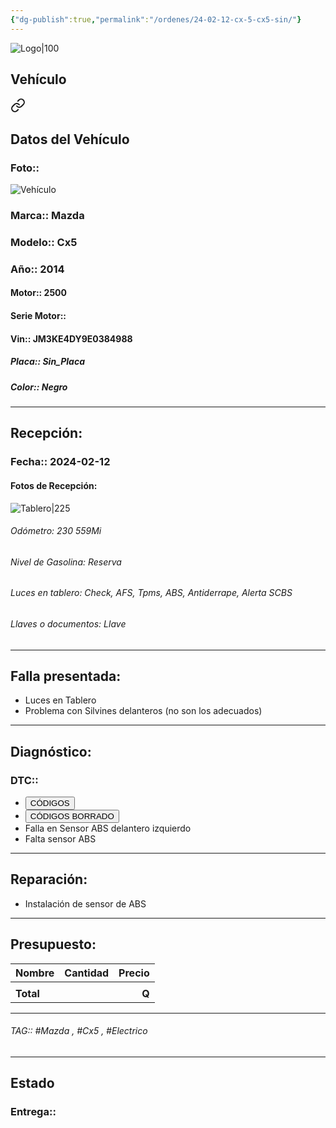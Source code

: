 ```yaml
---
{"dg-publish":true,"permalink":"/ordenes/24-02-12-cx-5-cx5-sin/"}
---
```


![Logo|100](https://lh3.googleusercontent.com/drive-viewer/AEYmBYSpcK6uqBUJHU1Zm8MP7HBK8KT1E9hSR1Ft4JQwDPtpQiFoL4c1ncHqULCwO1olD-1WG5Kk9U-jh7jaZPXfqyxL0-aeRg=s1600)

## Vehículo

<div class="transclusion internal-embed is-loaded"><a class="markdown-embed-link" href="/vehiculos/mazda/cx-5-cx5-sin/#datos-del-vehiculo" aria-label="Open link"><svg xmlns="http://www.w3.org/2000/svg" width="24" height="24" viewBox="0 0 24 24" fill="none" stroke="currentColor" stroke-width="2" stroke-linecap="round" stroke-linejoin="round" class="svg-icon lucide-link"><path d="M10 13a5 5 0 0 0 7.54.54l3-3a5 5 0 0 0-7.07-7.07l-1.72 1.71"></path><path d="M14 11a5 5 0 0 0-7.54-.54l-3 3a5 5 0 0 0 7.07 7.07l1.71-1.71"></path></svg></a><div class="markdown-embed">



## Datos del Vehículo 
### Foto:: 
![Vehículo](https://lh3.googleusercontent.com/drive-viewer/AEYmBYTU9FaKntyWzpMkCimleEl4-JwZe_C_y0GcN7aBsvwoUZzM-Ek9pExNzHh4IKjXThXqIRqQ8JHr43bwQJK54dUobY73SA=s1600)

### Marca:: Mazda
### Modelo:: Cx5
### Año:: 2014
#### Motor:: 2500
#### Serie Motor:: 
#### Vin:: JM3KE4DY9E0384988
##### Placa:: Sin_Placa
##### Color:: Negro
---


</div></div>


## Recepción:
### Fecha:: 2024-02-12
#### Fotos de Recepción: 
![Tablero|225](https://lh3.googleusercontent.com/drive-viewer/AEYmBYTHDXKepE1nDv72XDZUqi5RSG6R7S4DBp6ECnssfIndfZIQ0XSEFJyTXoPopBc4WFjeNEgJezehjF-6gHmp30wyiBrBTA=s1600)

###### Odómetro: 230 559Mi
###### Nivel de Gasolina: Reserva
###### Luces en tablero: Check, AFS, Tpms, ABS, Antiderrape, Alerta SCBS
###### Llaves o documentos: Llave

---

## Falla presentada:
- Luces en Tablero 
- Problema con Silvines delanteros (no son los adecuados)

---

## Diagnóstico:
### DTC:: 

- <a href="https://usait.x431.com/Home/Report/reportDetail/diagnose_record_id/1b68db81geKw3b8coG54LrDhIF/report_type/D/l/es/timezone/-6"><button class="btn success">CÓDIGOS</button></a>
-  <a href="https://usait.x431.com/Home/Report/reportDetail/diagnose_record_id/d31a030fgeKw3b8coGnRKwnRDh/report_type/D/l/es/timezone/-6"><button class="btn success">CÓDIGOS BORRADO</button></a>
- Falla en Sensor ABS delantero izquierdo
- Falta sensor ABS 

---
## Reparación:
- Instalación de sensor de ABS 

---

## Presupuesto:

| Nombre    | Cantidad | Precio |
| --------- |:--------:| ------:|
|           |          |        |
| **Total** |          |  **Q** |

---

###### TAG:: #Mazda , #Cx5 , #Electrico 

---

## Estado

### Entrega:: 


